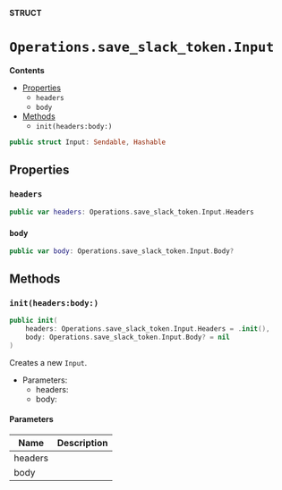 **STRUCT**

# `Operations.save_slack_token.Input`

**Contents**

- [Properties](#properties)
  - `headers`
  - `body`
- [Methods](#methods)
  - `init(headers:body:)`

```swift
public struct Input: Sendable, Hashable
```

## Properties
### `headers`

```swift
public var headers: Operations.save_slack_token.Input.Headers
```

### `body`

```swift
public var body: Operations.save_slack_token.Input.Body?
```

## Methods
### `init(headers:body:)`

```swift
public init(
    headers: Operations.save_slack_token.Input.Headers = .init(),
    body: Operations.save_slack_token.Input.Body? = nil
)
```

Creates a new `Input`.

- Parameters:
  - headers:
  - body:

#### Parameters

| Name | Description |
| ---- | ----------- |
| headers |  |
| body |  |